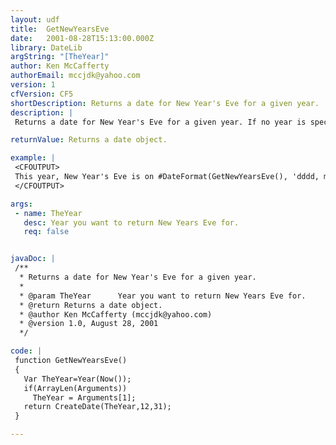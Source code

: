 ```yaml
---
layout: udf
title:  GetNewYearsEve
date:   2001-08-28T15:13:00.000Z
library: DateLib
argString: "[TheYear]"
author: Ken McCafferty
authorEmail: mccjdk@yahoo.com
version: 1
cfVersion: CF5
shortDescription: Returns a date for New Year's Eve for a given year.
description: |
 Returns a date for New Year's Eve for a given year. If no year is specified, defaults to current year.

returnValue: Returns a date object.

example: |
 <CFOUTPUT>
 This year, New Year's Eve is on #DateFormat(GetNewYearsEve(), 'dddd, mmm dd')#.
 </CFOUTPUT>

args:
 - name: TheYear
   desc: Year you want to return New Years Eve for.
   req: false


javaDoc: |
 /**
  * Returns a date for New Year's Eve for a given year.
  * 
  * @param TheYear      Year you want to return New Years Eve for. 
  * @return Returns a date object. 
  * @author Ken McCafferty (mccjdk@yahoo.com) 
  * @version 1.0, August 28, 2001 
  */

code: |
 function GetNewYearsEve() 
 {
   Var TheYear=Year(Now());
   if(ArrayLen(Arguments)) 
     TheYear = Arguments[1];
   return CreateDate(TheYear,12,31);
 }

---
```


